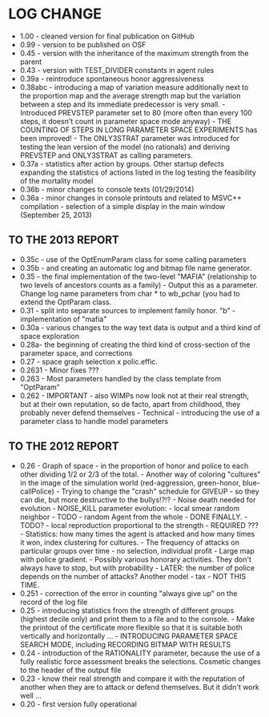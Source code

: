 # LOG CHANGE
*  1.00 - cleaned version for final publication on GitHub
*  0.99 - version to be published on OSF
*  0.45 - version with the inheritance of the maximum strength from the parent
*  0.43 - version with TEST_DIVIDER constants in agent rules
*  0.39a - reintroduce spontaneous honor aggressiveness
*  0.38abc - introducing a map of variation measure additionally next to the proportion map and the   average strength map but the variation between a step and its immediate predecessor is very small.
         - Introduced PREVSTEP parameter set to 80 (more often than every 100 steps, it doesn't count in parameter space mode anyway)
         - THE COUNTING OF STEPS IN LONG PARAMETER SPACE EXPERIMENTS has been improved!
         - The ONLY3STRAT parameter was introduced for testing the lean version of the model (no rationals) and deriving PREVSTEP and ONLY3STRAT as calling parameters.
*  0.37a - statistics after action by groups. Other startup defects expanding the statistics of actions listed in the log testing the feasibility of the mortality model
*  0.36b - minor changes to console texts (01/29/2014)
*  0.36a - minor changes in console printouts and related to MSVC++ compilation
         - selection of a simple display in the main window (September 25, 2013)
          
##  TO THE 2013 REPORT
*  0.35c - use of the OptEnumParam class for some calling parameters
*  0.35b - and creating an automatic log and bitmap file name generator.
*  0.35 - the final implementation of the two-level "MAFIA" (relationship to two levels of ancestors counts as a family)
         - Output this as a parameter. Change log name parameters from char * to wb_pchar (you had to extend the OptParam class.
*  0.31 - split into separate sources to implement family honor. "b" - implementation of "mafia"
*  0.30a - various changes to the way text data is output and a third kind of space exploration
*  0.28a- the beginning of creating the third kind of cross-section of the parameter space, and corrections
*  0.27 - space graph selection x polic.effic.
*  0.2631 - Minor fixes ???
*  0.263 - Most parameters handled by the class template from "OptParam"
*  0.262 - IMPORTANT - also WIMPs now look not at their real strength, but at their own reputation, so de facto, apart from childhood, they probably never defend themselves
         - Technical - introducing the use of a parameter class to handle model parameters 
         
##  TO THE 2012 REPORT
*  0.26 - Graph of space - in the proportion of honor and police to each other dividing 1/2 or 2/3 of the total.
        - Another way of coloring "cultures" in the image of the simulation world (red-aggression, green-honor, blue-callPolice)
        -  Trying to change the "crash" schedule for GIVEUP - so they can die, but more destructive to the bullys!?!?
        -  Noise death needed for evolution - NOISE_KILL parameter evolution:
        - local smear random neighbor
                - TODO - random Agent from the whole - DONE FINALLY.
                - TODO? - local reproduction proportional to the strength - REQUIRED ??? 
        - Statistics: how many times the agent is attacked and how many times it won, index clustering for cultures.
        - The frequency of attacks on particular groups over time - no selection, individual profit
        - Large map with police gradient.
        - Possibly various honorary activities. They don't always have to stop, but with probability
        - LATER: the number of police depends on the number of attacks? Another model - tax - NOT THIS TIME. 
*  0.251 - correction of the error in counting "always give up" on the record of the log file
*  0.25 - introducing statistics from the strength of different groups (highest decile only) and print them to a file and to the console.
        - Make the printout of the certificate more flexible so that it is suitable both vertically and horizontally ...
        - INTRODUCING PARAMETER SPACE SEARCH MODE, including RECORDING BITMAP WITH RESULTS
*  0.24 - introduction of the RATIONALITY parameter, because the use of a fully realistic force assessment breaks the selections. Cosmetic changes to the header of the output file
*  0.23 - know their real strength and compare it with the reputation of another when they are to attack or defend themselves. But it didn't work well ...
*  0.20 - first version fully operational
